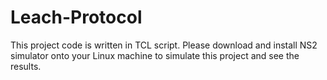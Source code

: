 # Leach-Protocol

This project code is written in TCL script. Please download and install NS2 simulator onto your Linux machine to simulate this project and see the results.
